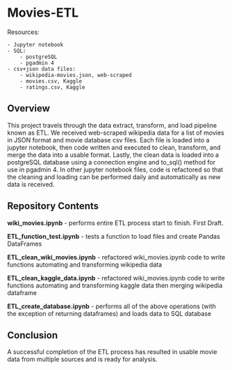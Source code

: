 # Movies-ETL
Resources:

    - Jupyter notebook
    - SQL:  
        - postgreSQL
        - pgadmin 4
    - csv+json data files:
        - wikipedia-movies.json, web-scraped
        - movies.csv, Kaggle
        - ratings.csv, Kaggle

## Overview

This project travels through the data extract, transform, and load pipeline known as ETL.  We received web-scraped wikipedia data for a list of movies in JSON format and movie database csv files.  Each file is loaded into a jupyter notebook, then code written and executed to clean, transform, and merge the data into a usable format.  Lastly, the clean data is loaded into a postgreSQL database using a connection engine and to_sql() method for use in pgadmin 4.  In other jupyter notebook files, code is refactored so that the cleaning and loading can be performed daily and automatically as new data is received.

## Repository Contents

**wiki_movies.ipynb** - performs entire ETL process start to finish.  First Draft.

**ETL_function_test.ipynb** - tests a function to load files and create Pandas DataFrames

**ETL_clean_wiki_movies.ipynb** - refactored wiki_movies.ipynb code to write functions automating and transforming wikipedia data

**ETL_clean_kaggle_data.ipynb** - refactored wiki_movies.ipynb code to write functions automating and transforming kaggle data then merging wikipedia dataframe

**ETL_create_database.ipynb** - performs all of the above operations (with the exception of returning dataframes) and loads data to SQL database

## Conclusion

A successful completion of the ETL process has resulted in usable movie data from multiple sources and is ready for analysis.